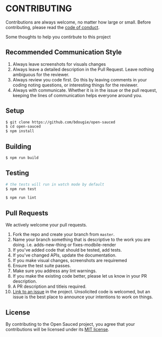 # CONTRIBUTING

Contributions are always welcome, no matter how large or small. Before contributing,
please read the [code of conduct](CODE_OF_CONDUCT.md).


Some thoughts to help you contirbute to this project

## Recommended Communication Style

1. Always leave screenshots for visuals changes
1. Always leave a detailed description  in the Pull Request. Leave nothing ambiguous for the reviewer. 
1. Always review you code first. Do this by leaving comments in your coding noting questions, or interesting things for the reviewer.
1. Always with communicate. Whether it is in the issue or the pull request, keeping the lines of communication helps everyone around you.

## Setup


```sh
$ git clone https://github.com/bdougie/open-sauced
$ cd open-sauced
$ npm install
```

## Building

```sh
$ npm run build
```

## Testing

```sh
# the tests will run in watch mode by default
$ npm run test
```

```sh
$ npm run lint
```

## Pull Requests

We actively welcome your pull requests.

1. Fork the repo and create your branch from `master`.
1. Name your branch something that is descriptive to the work you are doing. i.e. adds-new-thing or fixes-modbile-render
1. If you've added code that should be tested, add tests.
1. If you've changed APIs, update the documentation.
1. If you make visual changes, screenshots are requiremed
1. Ensure the test suite passes.
1. Make sure you address any lint warnings.
1. If you make the existing code better, please let us know in your PR description.
1. A PR description and titleis required. 
1. [Link to an issue](https://help.github.com/en/github/writing-on-github/autolinked-references-and-urls) in the project. Unsolicited code is welcomed, but an issue is the best place to announce your intentions to work on things.


## License

By contributing to the Open Sauced project, you agree that your contributions will be licensed
under its [MIT license](LICENSE).
